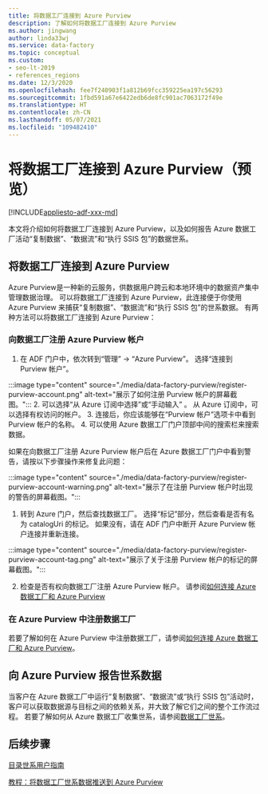 ```yaml
---
title: 将数据工厂连接到 Azure Purview
description: 了解如何将数据工厂连接到 Azure Purview
ms.author: jingwang
author: linda33wj
ms.service: data-factory
ms.topic: conceptual
ms.custom:
- seo-lt-2019
- references_regions
ms.date: 12/3/2020
ms.openlocfilehash: fee7f240903f1a812b69fcc359225ea197c56293
ms.sourcegitcommit: 1fbd591a67e6422edb6de8fc901ac7063172f49e
ms.translationtype: HT
ms.contentlocale: zh-CN
ms.lasthandoff: 05/07/2021
ms.locfileid: "109482410"
---
```

# <a name="connect-data-factory-to-azure-purview-preview"></a>将数据工厂连接到 Azure Purview（预览）
[!INCLUDE[appliesto-adf-xxx-md](includes/appliesto-adf-xxx-md.md)]

本文将介绍如何将数据工厂连接到 Azure Purview，以及如何报告 Azure 数据工厂活动“复制数据”、“数据流”和“执行 SSIS 包”的数据世系。


## <a name="connect-data-factory-to-azure-purview"></a>将数据工厂连接到 Azure Purview
Azure Purview是一种新的云服务，供数据用户跨云和本地环境中的数据资产集中管理数据治理。 可以将数据工厂连接到 Azure Purview，此连接便于你使用 Azure Purview 来捕获“复制数据”、“数据流”和“执行 SSIS 包”的世系数据。 有两种方法可以将数据工厂连接到 Azure Purview：
### <a name="register-azure-purview-account-to-data-factory"></a>向数据工厂注册 Azure Purview 帐户
1. 在 ADF 门户中，依次转到“管理” -> “Azure Purview”。 选择“连接到 Purview 帐户”。 

:::image type="content" source="./media/data-factory-purview/register-purview-account.png" alt-text="展示了如何注册 Purview 帐户的屏幕截图。":::
2. 可以选择“从 Azure 订阅中选择”或“手动输入” 。 从 Azure 订阅中，可以选择有权访问的帐户。 
3. 连接后，你应该能够在“Purview 帐户”选项卡中看到 Purview 帐户的名称。 
4. 可以使用 Azure 数据工厂门户顶部中间的搜索栏来搜索数据。 

如果在向数据工厂注册 Azure Purview 帐户后在 Azure 数据工厂门户中看到警告，请按以下步骤操作来修复此问题：

:::image type="content" source="./media/data-factory-purview/register-purview-account-warning.png" alt-text="展示了在注册 Purview 帐户时出现的警告的屏幕截图。":::

1. 转到 Azure 门户，然后查找数据工厂。 选择“标记”部分，然后查看是否有名为 catalogUri 的标记。 如果没有，请在 ADF 门户中断开 Azure Purview 帐户连接并重新连接。

:::image type="content" source="./media/data-factory-purview/register-purview-account-tag.png" alt-text="展示了关于注册 Purview 帐户的标记的屏幕截图。":::

2. 检查是否有权向数据工厂注册 Azure Purview 帐户。 请参阅[如何连接 Azure 数据工厂和 Azure Purview](../purview/how-to-link-azure-data-factory.md#create-new-data-factory-connection)

### <a name="register-data-factory-in-azure-purview"></a>在 Azure Purview 中注册数据工厂
若要了解如何在 Azure Purview 中注册数据工厂，请参阅[如何连接 Azure 数据工厂和 Azure Purview](../purview/how-to-link-azure-data-factory.md)。 

## <a name="report-lineage-data-to-azure-purview"></a>向 Azure Purview 报告世系数据
当客户在 Azure 数据工厂中运行“复制数据”、“数据流”或“执行 SSIS 包”活动时，客户可以获取数据源与目标之间的依赖关系，并大致了解它们之间的整个工作流过程。
若要了解如何从 Azure 数据工厂收集世系，请参阅[数据工厂世系](../purview/how-to-link-azure-data-factory.md#supported-azure-data-factory-activities)。

## <a name="next-steps"></a>后续步骤
[目录世系用户指南](../purview/catalog-lineage-user-guide.md)

[教程：将数据工厂世系数据推送到 Azure Purview](turorial-push-lineage-to-purview.md)